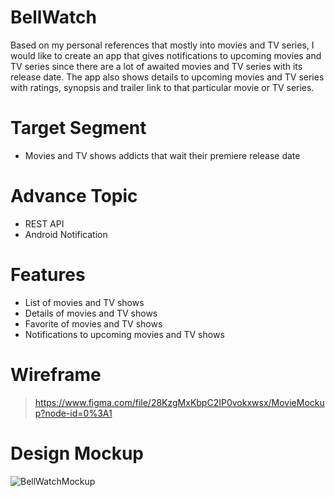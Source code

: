 # BellWatch
Based on my personal references that mostly into movies and TV series, I would like to create an app that gives notifications to upcoming movies and TV series since there are a lot of awaited movies and TV series with its release date. The app also shows details to upcoming movies and TV series with ratings, synopsis and trailer link to that particular movie or TV series. 

# Target Segment
+ Movies and TV shows addicts that wait their premiere release date

# Advance Topic
+ REST API
+ Android Notification

# Features
+ List of movies and TV shows
+ Details of movies and TV shows
+ Favorite of movies and TV shows
+ Notifications to upcoming movies and TV shows

# Wireframe
> https://www.figma.com/file/28KzgMxKbpC2IP0vokxwsx/MovieMockup?node-id=0%3A1

# Design Mockup
![BellWatchMockup](https://user-images.githubusercontent.com/56218043/144580520-e0a70160-2625-408d-ab16-8c664c66cd9e.png)
